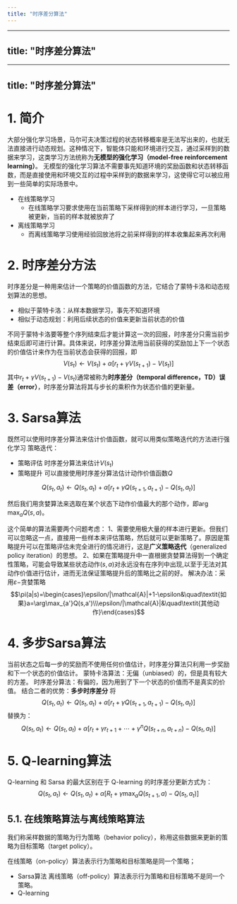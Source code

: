 ```yaml
---
title: "时序差分算法"
---
```

---
title: "时序差分算法"
---
---
title: "时序差分算法"
---
# 1. 简介
大部分强化学习场景，马尔可夫决策过程的状态转移概率是无法写出来的，也就无法直接进行动态规划。这种情况下，智能体只能和环境进行交互，通过采样到的数据来学习，这类学习方法统称为**无模型的强化学习（model-free reinforcement learning）**。
无模型的强化学习算法不需要事先知道环境的奖励函数和状态转移函数，而是直接使用和环境交互的过程中采样到的数据来学习，这使得它可以被应用到一些简单的实际场景中。
- 在线策略学习
	- 在线策略学习要求使用在当前策略下采样得到的样本进行学习，一旦策略被更新，当前的样本就被放弃了
- 离线策略学习
	- 而离线策略学习使用经验回放池将之前采样得到的样本收集起来再次利用

# 2. 时序差分方法
时序差分是一种用来估计一个策略的价值函数的方法，它结合了蒙特卡洛和动态规划算法的思想。
- 相似于蒙特卡洛：从样本数据学习，事先不知道环境
- 相似于动态规划：利用后续状态的价值来更新当前状态的价值

不同于蒙特卡洛要等整个序列结束后才能计算这一次的回报，时序差分只需当前步结束后即可进行计算。具体来说，时序差分算法用当前获得的奖励加上下一个状态的价值估计来作为在当前状态会获得的回报，即
$$V(s_t)\leftarrow V(s_t)+\alpha[r_t+\gamma V(s_{t+1})-V(s_t)]$$
其中$r_t+\gamma V(s_{t+1})-V(s_t)$通常被称为**时序差分（temporal difference，TD）误差（error）**，时序差分算法将其与步长的乘积作为状态价值的更新量。

# 3. Sarsa算法
既然可以使用时序差分算法来估计价值函数，就可以用类似策略迭代的方法进行强化学习
策略迭代：
- 策略评估 时序差分算法来估计$V(s_t)$
- 策略提升 可以直接使用时序差分算法估计动作价值函数$Q$

$$Q(s_t,a_t)\leftarrow Q(s_t,a_t)+\alpha[r_t+\gamma Q(s_{t+1},a_{t+1})-Q(s_t,a_t)]$$

然后我们用贪婪算法来选取在某个状态下动作价值最大的那个动作，即$\arg\max_aQ(s,a)$。

这个简单的算法需要两个问题考虑：
1、需要使用极大量的样本进行更新。但我们可以忽略这一点，直接用一些样本来评估策略，然后就可以更新策略了。原因是策略提升可以在策略评估未完全进行的情况进行，这是**广义策略迭代**（generalized policy iteration）的思想。
2、如果在策略提升中一直根据贪婪算法得到一个确定性策略，可能会导致某些状态动作$(s,a)$对永远没有在序列中出现,以至于无法对其动作价值进行估计，进而无法保证策略提升后的策略比之前的好。
解决办法：采用$\varepsilon-$贪婪策略
$$\pi(a|s)=\begin{cases}\epsilon/|\mathcal{A}|+1-\epsilon&\quad\textit{如果}a=\arg\max_{a'}Q(s,a')\\\epsilon/|\mathcal{A}|&\quad\textit{其他动作}\end{cases}$$

# 4. 多步Sarsa算法
当前状态之后每一步的奖励而不使用任何价值估计，时序差分算法只利用一步奖励和下一个状态的价值估计。
蒙特卡洛算法：无偏（unbiased）的，但是具有较大的方差。
时序差分算法：有偏的，因为用到了下一个状态的价值而不是真实的价值。
结合二者的优势：**多步时序差分**
将
$$Q(s_t,a_t)\leftarrow Q(s_t,a_t)+\alpha[r_t+\gamma Q(s_{t+1},a_{t+1})-Q(s_t,a_t)]$$
替换为：
$$Q(s_t,a_t)\leftarrow Q(s_t,a_t)+\alpha[r_t+\gamma r_{t+1}+\cdots+\gamma^nQ(s_{t+n},a_{t+n})-Q(s_t,a_t)]$$

# 5. Q-learning算法
Q-learning 和 Sarsa 的最大区别在于 Q-learning 的时序差分更新方式为：
$$Q(s_t,a_t)\leftarrow Q(s_t,a_t)+\alpha[R_t+\gamma\max_aQ(s_{t+1},a)-Q(s_t,a_t)]$$

## 5.1. 在线策略算法与离线策略算法
我们称采样数据的策略为行为策略（behavior policy），称用这些数据来更新的策略为目标策略（target policy）。

在线策略（on-policy）算法表示行为策略和目标策略是同一个策略；
- Sarsa算法
离线策略（off-policy）算法表示行为策略和目标策略不是同一个策略。
- Q-learning